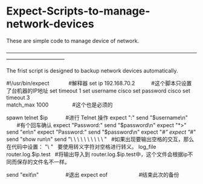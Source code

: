 # Expect-Scripts-to-manage-network-devices
These are simple code to manage device of network.

———————————————————————————————————————————————

The frist script is designed to backup network devices automatically.


#!/usr/bin/expect             #解释器
set ip 192.168.70.2           #这个脚本只设置了台机器的IP地址
set timeout 1
set username cisco
set password cisco
set timeout 3            
match_max 1000                #这个也是必须的

spawn telnet $ip   	          #进行 Telnet 操作
expect ":"
send "$username\n"            #有个回车确认
expect "Password:"
send "$password\n"
expect "*>"
send "en\n"
expect "Password:"
send "$password\n"
expect "*#"
expect "*#"
send  "show run\n" 
send "\ \ \ \ \ \ \ \ \ \  "   #如果出现要输出空格的交互，那么在代码中设置： "\ "   要使用转义字符对空格进行转义。
log_file router.log.$ip.test   #将输出导入到 router.log.$ip.test中，这个文件会根据ip不同而保存的文件名不一样。

send "exit\n"                  #退出
expect eof                     #结束此次的备份

